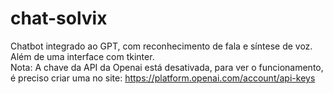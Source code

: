 # chat-solvix
 Chatbot integrado ao GPT, com reconhecimento de fala e síntese de voz. Além de uma interface com tkinter. \
Nota:
A chave da API da Openai está desativada, para ver o funcionamento, é preciso criar uma no site: https://platform.openai.com/account/api-keys
